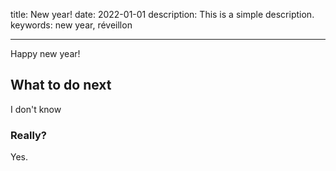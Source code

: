 
title: New year!
date: 2022-01-01
description: This is a simple description.
keywords: new year, réveillon

---

Happy new year!

## What to do next

I don't know

### Really?

Yes.
